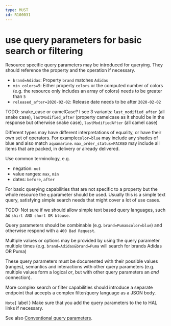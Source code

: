```yaml
---
type: MUST
id: R100031
---
```


# use query parameters for basic search or filtering

Resource specific query parameters may be introduced for querying.
They should reference the property and the operation if necessary.

- `brand=Adidas`: Property `brand` matches `Adidas`
- `min_colors=5`: Either property `colors` or the computed number of colors (e.g. the resource only includes an array of colors) needs to be greater than `5`
- `released_after=2020-02-02`: Release date needs to be after `2020-02-02`

TODO: snake_case or camelCase? I see 3 variants: `last_modified_after` (all snake case), `lastModified_after` (property camelcase as it should be in the response but otherwise snake case), `lastModifiedAfter` (all camel case)

Different types may have different interpretations of equality, or have their own set of operators.
For example`color=blue` may include any shades of blue and also match `aquamarine`. `max_order_status=PACKED` may include all items that are packed, in delivery or already delivered.

Use common terminology, e.g.

- negation: `not`
- value ranges: `max`, `min`
- dates: `before`, `after`

For basic querying capabilities that are not specific to a property but the whole resource the `q` parameter should be used.
Usually this is a simple text query, satisfying simple search needs that might cover a lot of use cases.

TODO: Not sure if we should allow simple text based query languages, such as `shirt AND short OR blouse`.

Query parameters should be combinable (e.g. `brand=Puma&color=blue`) and otherwise respond with a `400 Bad Request`.

Multiple values or options may be provided by using the query parameter multiple times (e.g. `brand=Adidas&brand=Puma` will search for brands Adidas OR Puma)

These query parameters must be documented with their possible values (ranges), semantics and interactions with other query parameters (e.g. multiple values form a logical _or_, but with other query parameters an _and_ connection).

More complex search or filter capabilities should introduce a separate endpoint that accepts a complex filter/query language as a JSON body.

`Note`{ label } Make sure that you add the query parameters to the to HAL links if necessary.

See also [Conventional query parameters](./1120_must-stick-to-conventional-query-parameters.md).
